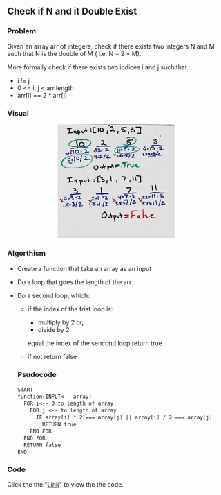 ## Check if N and it Double Exist

### Problem 
Given an array arr of integers, check if there exists two integers N and M such that N is the double of M ( i.e. N = 2 * M).

More formally check if there exists two indices i and j such that :

* i != j
* 0 <= i, j < arr.length
* arr[i] == 2 * arr[j]

### Visual
<p align="center">
<img src="Ifexist.jpg"  width="270" >
</p>

### Algorthism
* Create a function that take an array as an input
* Do a loop that goes the length of the arr.
* Do a second loop, which:
  * if the index of the frist loop is:
     * multiply by  2 or,
     * divide by 2

    equal the index of the sencond loop return true
  * if not return false

  ### Psudocode
  ````
  START
  function(INPUT<-- array)
    FOR i<-- 0 to length of array
      FOR j <-- to length of array
        IF array[i] * 2 === array[j] || array[i] / 2 === array[j]
          RETURN true
      END FOR
    END FOR
    RETURN false
  END
  ````
### Code 
 Click the the "[Link](checkIfExist.js)" to view the the code. 